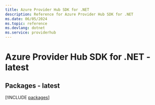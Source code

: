 ```yaml
---
title: Azure Provider Hub SDK for .NET
description: Reference for Azure Provider Hub SDK for .NET
ms.date: 06/05/2024
ms.topic: reference
ms.devlang: dotnet
ms.service: providerhub
---
```

# Azure Provider Hub SDK for .NET - latest
## Packages - latest
[!INCLUDE [packages](provider-hub-index.md)]